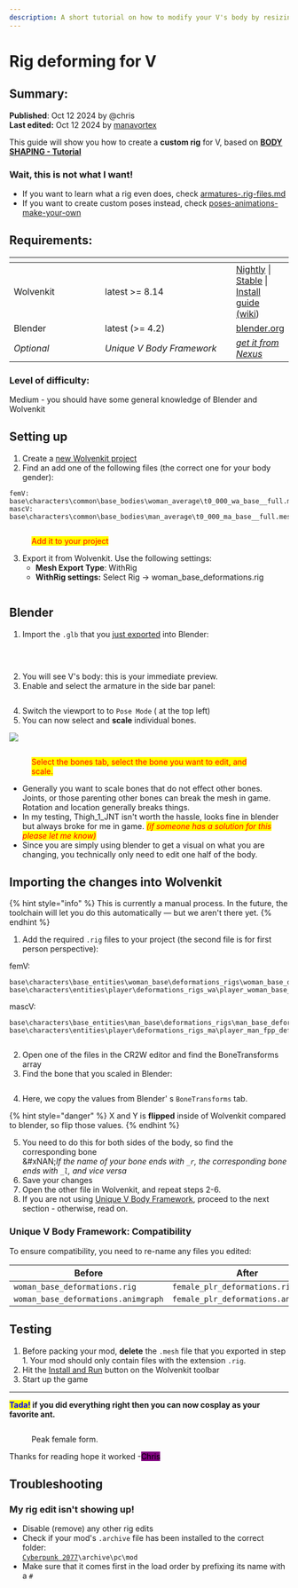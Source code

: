 ```yaml
---
description: A short tutorial on how to modify your V's body by resizing bone shape.
---
```


# Rig deforming for V

## Summary:

**Published**: Oct 12 2024 by @chris\
**Last edited:** Oct 12 2024 by [manavortex](https://app.gitbook.com/u/NfZBoxGegfUqB33J9HXuCs6PVaC3 "mention")

This guide will show you how to create a **custom rig** for V, based on [**BODY SHAPING - Tutorial**](https://www.nexusmods.com/cyberpunk2077/mods/2884)

### **Wait, this is not what I want!**

* If you want to learn what a rig even does, check [armatures-.rig-files.md](../../for-mod-creators-theory/files-and-what-they-do/armatures-.rig-files.md "mention")
* If you want to create custom poses instead, check [poses-animations-make-your-own](../animations/animations/poses-animations-make-your-own/ "mention")

## Requirements:

<table><thead><tr><th width="155"></th><th width="232"></th><th></th></tr></thead><tbody><tr><td>Wolvenkit</td><td>latest >= 8.14</td><td> <a href="https://github.com/WolvenKit/WolvenKit-nightly-releases/releases">Nightly</a> | <a href="https://github.com/WolvenKit/Wolvenkit/releases">Stable</a> | <a href="https://app.gitbook.com/s/-MP_ozZVx2gRZUPXkd4r/getting-started/download">Install guide (wiki</a>)</td></tr><tr><td>Blender</td><td>latest (>= 4.2)</td><td><a href="https://www.blender.org/download/">blender.org</a></td></tr><tr><td><em>Optional</em></td><td><em>Unique V Body Framework</em></td><td><a href="https://www.nexusmods.com/cyberpunk2077/mods/3725"><em>get it from Nexus</em></a></td></tr></tbody></table>

### Level of difficulty:&#x20;

Medium - you should have some general knowledge of Blender and Wolvenkit

## Setting up

1. Create a [new Wolvenkit project](https://app.gitbook.com/s/-MP_ozZVx2gRZUPXkd4r/wolvenkit-app/usage/wolvenkit-projects#create-a-new-wolvenkit-mod-project)
2. Find an add one of the following files (the correct one for your body gender):&#x20;

```
femV:  base\characters\common\base_bodies\woman_average\t0_000_wa_base__full.mesh
mascV: base\characters\common\base_bodies\man_average\t0_000_ma_base__full.mesh
```

<figure><img src="../../.gitbook/assets/{B2215D43-72E0-477E-B376-DF46FDBDC3CA}.png" alt=""><figcaption><p><mark style="color:red;">Add it to your project</mark></p></figcaption></figure>

3. Export it from Wolvenkit. Use the following settings:
   * **Mesh Export Type**: WithRig
   * **WithRig settings:** Select Rig -> woman\_base\_deformations.rig

<figure><img src="../../.gitbook/assets/{CD378147-98E9-4B8A-8E02-7F4022EBD9AB}.png" alt=""><figcaption></figcaption></figure>

## Blender

1. Import the `.glb` that you [just exported](../../for-mod-creators-theory/modding-tools/wolvenkit-blender-io-suite/wkit-blender-plugin-import-export.md#export-from-wolvenkit) into Blender:

<figure><img src="../../.gitbook/assets/{F045E331-A058-451A-8C21-F29AC1C7DA2C}.png" alt=""><figcaption><p><br></p></figcaption></figure>

2. You will see V's body: this is your immediate preview.
3. Enable and select the armature in the side bar panel:

<figure><img src="../../.gitbook/assets/{3C5F60B1-7FAA-4D48-BC25-78B8D5262342}.png" alt=""><figcaption></figcaption></figure>

4. Switch the viewport to to `Pose Mode` ( at the top left)
5. You can now select and **scale** individual bones.&#x20;

![](<../../.gitbook/assets/{E13E7DA1-9217-4D4E-BAB0-BE216398BE7A} (7).png>)

<figure><img src="../../.gitbook/assets/{0750C598-35A7-4F9C-8992-FE4AC79817B4}.png" alt=""><figcaption><p><mark style="color:red;">Select the bones tab, select the bone you want to edit, and scale.</mark></p></figcaption></figure>

* Generally you want to scale bones that do not effect other bones. Joints, or those parenting other bones can break the mesh in game. Rotation and location generally breaks things.
* In my testing, Thigh\_1\_JNT isn't worth the hassle, looks fine in blender but always broke for me in game. _<mark style="color:red;">(if someone has a solution for this please let me know)</mark>_
* Since you are simply using blender to get a visual on what you are changing, you technically only need to edit one half of the body.

## Importing the changes into Wolvenkit

{% hint style="info" %}
This is currently a manual process. In the future, the toolchain will let you do this automatically — but we aren't there yet.
{% endhint %}

1. Add the required `.rig` files to your project (the second file is for first person perspective):

femV:

```
base\characters\base_entities\woman_base\deformations_rigs\woman_base_deformations.rig
base\characters\entities\player\deformations_rigs_wa\player_woman_base_deformations.rig
```

mascV:

```
base\characters\base_entities\man_base\deformations_rigs\man_base_deformations.rig
base\characters\entities\player\deformations_rigs_ma\player_man_fpp_deformations.rig
```

<figure><img src="../../.gitbook/assets/{92BACF33-5A5F-4264-B228-CB9E110EBF9B}.png" alt=""><figcaption></figcaption></figure>

2. Open one of the files in the CR2W editor and find the BoneTransforms array
3. Find the bone that you scaled in Blender:

<figure><img src="../../.gitbook/assets/{29FC4F41-6170-4BC7-BD2F-D404B9E591A5}.png" alt=""><figcaption></figcaption></figure>

4. Here, we copy the values from Blender' s `BoneTransforms` tab.

{% hint style="danger" %}
X and Y is **flipped** inside of Wolvenkit compared to blender, so flip those values.
{% endhint %}

5. You need to do this for both sides of the body, so find the corresponding bone\
   &#xNAN;_&#x49;f the name of your bone ends with `_r`, the corresponding bone ends with `_l`, and vice versa_
6. Save your changes
7. Open the other file in Wolvenkit, and repeat steps 2-6.
8. If you are not using [Unique V Body Framework](https://www.nexusmods.com/cyberpunk2077/mods/3725), proceed to the next section - otherwise, read on.

### Unique V Body Framework: Compatibility

To ensure compatibility, you need to re-name any files you edited:&#x20;

| Before                              | After                               |
| ----------------------------------- | ----------------------------------- |
| `woman_base_deformations.rig`       | `female_plr_deformations.rig`       |
| `woman_base_deformations.animgraph` | `female_plr_deformations.animgraph` |

## Testing

1. Before packing your mod, **delete** the `.mesh` file that you exported in step 1. Your mod should only contain files with the extension `.rig`.
2. Hit the [Install and Run](https://app.gitbook.com/s/-MP_ozZVx2gRZUPXkd4r/wolvenkit-app/menu/toolbar#install-and-launch) button on the Wolvenkit toolbar
3. Start up the game

***

<mark style="color:blue;">**Tada!**</mark>**&#x20;if you did everything right then you can now cosplay as your favorite ant.**

<figure><img src="../../.gitbook/assets/{CDA6FFB5-9AA2-4885-93E3-9A315466D1EE}.png" alt=""><figcaption><p>Peak female form.</p></figcaption></figure>

Thanks for reading hope it worked -<mark style="background-color:purple;">Chris</mark>

## **Troubleshooting**

### **My rig edit isn't showing up!**

* Disable (remove) any other rig edits
* Check if your mod's `.archive` file has been installed to the correct folder: \
  [`Cyberpunk 2077`](../../for-mod-users/users-modding-cyberpunk-2077/the-cyberpunk-2077-game-directory/)`\archive\pc\mod`
* Make sure that it comes first in the load order by prefixing its name with a `#`
